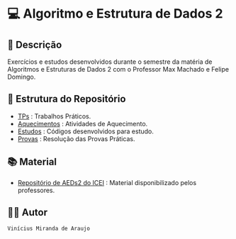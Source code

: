 # 💻 Algoritmo e Estrutura de Dados 2

## 📃 Descrição

Exercícios e estudos desenvolvidos durante o semestre da matéria de Algoritmos e Estruturas de Dados 2 com o Professor
Max Machado e Felipe Domingo.

## 📑 Estrutura do Repositório

- [TPs](/AEDs/AEDs-II/TPs/) : Trabalhos Práticos.
- [Aquecimentos](/AEDs/AEDs-II/Aquecimentos/) : Atividades de Aquecimento.
- [Estudos](/AEDs/AEDs-II/Estudos/) : Códigos desenvolvidos para estudo.
- [Provas](/AEDs/AEDs-II/Provas/) : Resolução das Provas Práticas.

## 📚 Material

- [Repositório de AEDs2 do ICEI](https://github.com/icei-pucminas/aeds2.git) : Material disponibilizado pelos professores.

## 👨‍💻 Autor

`Vinícius Miranda de Araujo`